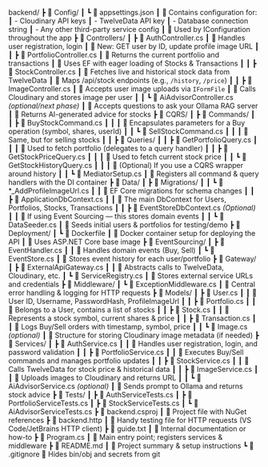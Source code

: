 ﻿backend/
 ┣ 📂 Config/
 ┃ ┗ 📄 appsettings.json
 ┃     🔹 Contains configuration for:
 ┃         - Cloudinary API keys
 ┃         - TwelveData API key
 ┃         - Database connection string
 ┃         - Any other third-party service config
 ┃     🔹 Used by IConfiguration throughout the app
 ┣ 📂 Controllers/
 ┃ ┣ 📄 AuthController.cs
 ┃     🔹 Handles user registration, login
 ┃     🔹 New: GET user by ID, update profile image URL
 ┃
 ┃ ┣ 📄 PortfolioController.cs
 ┃     🔹 Returns the current portfolio and transactions
 ┃     🔹 Uses EF with eager loading of Stocks & Transactions
 ┃
 ┃ ┣ 📄 StockController.cs
 ┃     🔹 Fetches live and historical stock data from TwelveData
 ┃     🔹 Maps /api/stock endpoints (e.g., `/history`, `/price`)
 ┃
 ┃ ┣ 📄 ImageController.cs
 ┃     🔹 Accepts user image uploads via `IFormFile`
 ┃     🔹 Calls Cloudinary and stores image per user
 ┃
 ┃ ┗ 📄 AiAdvisorController.cs *(optional/next phase)*
 ┃     🔹 Accepts questions to ask your Ollama RAG server
 ┃     🔹 Returns AI-generated advice for stocks
 ┣ 📂 CQRS/
 ┃ ┣ 📂 Commands/
 ┃ ┃ ┣ 📄 BuyStockCommand.cs
 ┃ ┃ ┃ 🔹 Encapsulates parameters for a Buy operation (symbol, shares, userId)
 ┃ ┃ ┗ 📄 SellStockCommand.cs
 ┃ ┃ ┃ 🔹 Same, but for selling stocks
 ┃
 ┃ ┣ 📂 Queries/
 ┃ ┃ ┣ 📄 GetPortfolioQuery.cs
 ┃ ┃ ┃ 🔹 Used to fetch portfolio (delegates to a query handler)
 ┃ ┃ ┣ 📄 GetStockPriceQuery.cs
 ┃ ┃ ┃ 🔹 Used to fetch current stock price
 ┃ ┃ ┗ 📄 GetStockHistoryQuery.cs
 ┃ ┃ ┃ 🔹 (Optional) If you use a CQRS wrapper around history
 ┃
 ┃ ┗ 📄 MediatorSetup.cs
 ┃     🔹 Registers all command & query handlers with the DI container
 ┣ 📂 Data/
 ┃ ┣ 📂 Migrations/
 ┃ ┃ ┗ 📄 *_AddProfileImageUrl.cs
 ┃ ┃     🔹 EF Core migrations for schema changes
 ┃
 ┃ ┣ 📄 ApplicationDbContext.cs
 ┃ ┃ 🔹 The main DbContext for Users, Portfolios, Stocks, Transactions
 ┃
 ┃ ┣ 📄 EventStoreDbContext.cs *(Optional)*
 ┃ ┃ 🔹 If using Event Sourcing — this stores domain events
 ┃
 ┃ ┗ 📄 DataSeeder.cs
 ┃     🔹 Seeds initial users & portfolios for testing/demo
 ┣ 📂 Deployment/
 ┃ ┗ 📄 Dockerfile
 ┃     🔹 Docker container setup for deploying the API
 ┃     🔹 Uses ASP.NET Core base image
 ┣ 📂 EventSourcing/
 ┃ ┣ 📄 EventHandler.cs
 ┃ ┃ 🔹 Handles domain events (Buy, Sell)
 ┃ ┗ 📄 EventStore.cs
 ┃     🔹 Stores event history for each user/portfolio
 ┣ 📂 Gateway/
 ┃ ┣ 📄 ExternalApiGateway.cs
 ┃ ┃ 🔹 Abstracts calls to TwelveData, Cloudinary, etc.
 ┃ ┗ 📄 ServiceRegistry.cs
 ┃     🔹 Stores external service URLs and credentials
 ┣ 📂 Middleware/
 ┃ ┗ 📄 ExceptionMiddleware.cs
 ┃     🔹 Central error handling & logging for HTTP requests
 ┣ 📂 Models/
 ┃ ┣ 📄 User.cs
 ┃ ┃ 🔹 User ID, Username, PasswordHash, ProfileImageUrl
 ┃
 ┃ ┣ 📄 Portfolio.cs
 ┃ ┃ 🔹 Belongs to a User, contains a list of stocks
 ┃
 ┃ ┣ 📄 Stock.cs
 ┃ ┃ 🔹 Represents a stock symbol, current shares & price
 ┃
 ┃ ┣ 📄 Transaction.cs
 ┃ ┃ 🔹 Logs Buy/Sell orders with timestamp, symbol, price
 ┃
 ┃ ┗ 📄 Image.cs *(optional)*
 ┃     🔹 Structure for storing Cloudinary image metadata (if needed)
 ┣ 📂 Services/
 ┃ ┣ 📄 AuthService.cs
 ┃ ┃ 🔹 Handles user registration, login, and password validation
 ┃
 ┃ ┣ 📄 PortfolioService.cs
 ┃ ┃ 🔹 Executes Buy/Sell commands and manages portfolio updates
 ┃
 ┃ ┣ 📄 StockService.cs
 ┃ ┃ 🔹 Calls TwelveData for stock price & historical data
 ┃
 ┃ ┣ 📄 ImageService.cs
 ┃ ┃ 🔹 Uploads images to Cloudinary and returns URL
 ┃
 ┃ ┗ 📄 AiAdvisorService.cs *(optional)*
 ┃     🔹 Sends prompt to Ollama and returns stock advice
 ┣ 📂 Tests/
 ┃ ┣ 📄 AuthServiceTests.cs
 ┃ ┣ 📄 PortfolioServiceTests.cs
 ┃ ┣ 📄 StockServiceTests.cs
 ┃ ┗ 📄 AiAdvisorServiceTests.cs
 ┣ 📄 backend.csproj
 ┃ 🔹 Project file with NuGet references
 ┣ 📄 backend.http
 ┃ 🔹 Handy testing file for HTTP requests (VS Code/JetBrains HTTP client)
 ┣ 📄 guide.txt
 ┃ 🔹 Internal documentation or how-to
 ┣ 📄 Program.cs
 ┃ 🔹 Main entry point; registers services & middleware
 ┣ 📄 README.md
 ┃ 🔹 Project summary & setup instructions
 ┗ 📄 .gitignore
    🔹 Hides bin/obj and secrets from git


